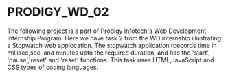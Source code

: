 # PRODIGY_WD_02
The following project is a part of Prodigy Infotech's Web Development Internship Program.
Here we have task 2 from the WD internship illustrating a Stopwatch web applocation. 
The stopwatch application rcecords time in millisec,sec, and minutes upto the required duration, and has the 'start', 'pause','reset' and 'reset' functions.
This task uses HTML,JavaScript and CSS types of coding languages.
